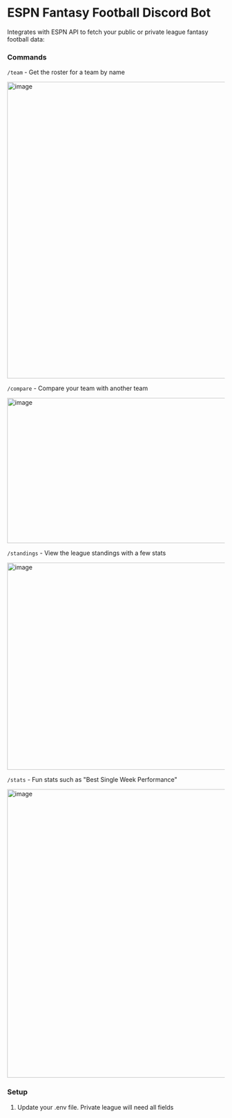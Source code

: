 # ESPN Fantasy Football Discord Bot

Integrates with ESPN API to fetch your public or private league fantasy football data:

### Commands
`/team` - Get the roster for a team by name

<img width="515" height="686" alt="image" src="https://github.com/user-attachments/assets/d084ace1-344b-4131-a261-4cd3ea05fb42" />

`/compare` - Compare your team with another team

<img width="534" height="336" alt="image" src="https://github.com/user-attachments/assets/7d4f1b51-5837-48d4-a836-f66304dfea44" />

`/standings` - View the league standings with a few stats

<img width="570" height="479" alt="image" src="https://github.com/user-attachments/assets/316d23b8-227b-450a-8c21-274dfe5f91bf" />

`/stats` - Fun stats such as "Best Single Week Performance"

<img width="521" height="667" alt="image" src="https://github.com/user-attachments/assets/92e6cb7e-ed93-4a7e-aa63-1a119d96b001" />

### Setup

1. Update your .env file. Private league will need all fields

